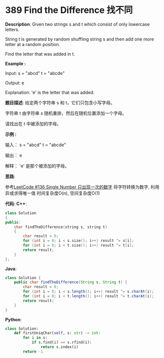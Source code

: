 # 389 Find the Difference 找不同

__Description__:
Given two strings s and t which consist of only lowercase letters.

String t is generated by random shuffling string s and then add one more letter at a random position.

Find the letter that was added in t.

**Example :**

Input:
s = "abcd"
t = "abcde"

Output:
e

Explanation:
'e' is the letter that was added.

__题目描述__:
给定两个字符串 s 和 t，它们只包含小写字母。

字符串 t 由字符串 s 随机重排，然后在随机位置添加一个字母。

请找出在 t 中被添加的字母。

**示例 :**

输入：
s = "abcd"
t = "abcde"

输出：
e

解释：
'e' 是那个被添加的字母。

__思路__:

参考[LeetCode #136 Single Number 只出现一次的数字](https://www.jianshu.com/p/d8050ac9d91d)
将字符转换为数字, 利用异或求得唯一值
时间复杂度O(n), 空间复杂度O(1)

__代码__:
__C++__:

```C++
class Solution 
{
public:
    char findTheDifference(string s, string t) 
    {
        char result = 0;
        for (int i = 0; i < s.size(); i++) result ^= s[i];
        for (int i = 0; i < t.size(); i++) result ^= t[i];
        return result;
    }
};
```

__Java__:

```Java
class Solution {
    public char findTheDifference(String s, String t) {
        char result = 0;
        for (int i = 0; i < s.length(); i++) result ^= s.charAt(i);
        for (int i = 0; i < t.length(); i++) result ^= t.charAt(i);
        return result;
    }
}
```

__Python__:

```Python
class Solution:
    def firstUniqChar(self, s: str) -> int:
        for i in s:
            if s.find(i) == s.rfind(i):
                return s.index(i)
        return -1
```
